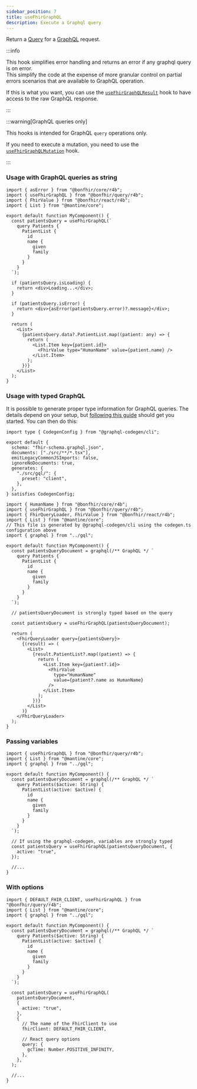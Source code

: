 ```yaml
---
sidebar_position: 7
title: useFhirGraphQL
description: Execute a Graphql query
---
```


Return a [Query](https://tanstack.com/query/latest/docs/react/guides/queries) for a
[GraphQL](https://hl7.org/fhir/graphql.html) request.

:::info

This hook simplifies error handling and returns an error if any graphql query is on error.  
This simplify the code at the expense of more granular control on partial errors scenarios that are available to
GraphQL operation.

If this is what you want, you can use the [`useFhirGraphQLResult`](/packages/query/queries/use-fhir-graphql-result) hook
to have access to the raw GraphQL response.

:::

:::warning[GraphQL queries only]

This hooks is intended for GraphQL `query` operations only.

If you need to execute a mutation, you need to use the [`useFhirGraphQLMutation`](/packages/query/mutations/use-fhir-graphql-mutation) hook.

:::

### Usage with GraphQL queries as string

```tsx
import { asError } from "@bonfhir/core/r4b";
import { useFhirGraphQL } from "@bonfhir/query/r4b";
import { FhirValue } from "@bonfhir/react/r4b";
import { List } from "@mantine/core";

export default function MyComponent() {
  const patientsQuery = useFhirGraphQL(`
    query Patients {
      PatientList {
        id
        name {
          given
          family
        }
      }
    }
  `);

  if (patientsQuery.isLoading) {
    return <div>Loading...</div>;
  }

  if (patientsQuery.isError) {
    return <div>{asError(patientsQuery.error)?.message}</div>;
  }

  return (
    <List>
      {patientsQuery.data?.PatientList.map((patient: any) => {
        return (
          <List.Item key={patient.id}>
            <FhirValue type="HumanName" value={patient.name} />
          </List.Item>
        );
      })}
    </List>
  );
}
```

### Usage with typed GraphQL

It is possible to generate proper type information for GraphQL queries.
The details depend on your setup, but [following this guide](https://the-guild.dev/graphql/codegen/docs/getting-started)
should get you started. You can then do this:

```tsx title="codegen.ts"
import type { CodegenConfig } from "@graphql-codegen/cli";

export default {
  schema: "fhir-schema.graphql.json",
  documents: ["./src/**/*.tsx"],
  emitLegacyCommonJSImports: false,
  ignoreNoDocuments: true,
  generates: {
    "./src/gql/": {
      preset: "client",
    },
  },
} satisfies CodegenConfig;
```

```tsx
import { HumanName } from "@bonfhir/core/r4b";
import { useFhirGraphQL } from "@bonfhir/query/r4b";
import { FhirQueryLoader, FhirValue } from "@bonfhir/react/r4b";
import { List } from "@mantine/core";
// This file is generated by @graphql-codegen/cli using the codegen.ts configuration above
import { graphql } from "../gql";

export default function MyComponent() {
  const patientsQueryDocument = graphql(/** GraphQL */ `
    query Patients {
      PatientList {
        id
        name {
          given
          family
        }
      }
    }
  `);

  // patientsQueryDocument is strongly typed based on the query

  const patientsQuery = useFhirGraphQL(patientsQueryDocument);

  return (
    <FhirQueryLoader query={patientsQuery}>
      {(result) => (
        <List>
          {result.PatientList?.map((patient) => {
            return (
              <List.Item key={patient?.id}>
                <FhirValue
                  type="HumanName"
                  value={patient?.name as HumanName}
                />
              </List.Item>
            );
          })}
        </List>
      )}
    </FhirQueryLoader>
  );
}
```

### Passing variables

```tsx
import { useFhirGraphQL } from "@bonfhir/query/r4b";
import { List } from "@mantine/core";
import { graphql } from "../gql";

export default function MyComponent() {
  const patientsQueryDocument = graphql(/** GraphQL */ `
    query Patients($active: String) {
      PatientList(active: $active) {
        id
        name {
          given
          family
        }
      }
    }
  `);

  // If using the graphql-codegen, variables are strongly typed
  const patientsQuery = useFhirGraphQL(patientsQueryDocument, {
    active: "true",
  });

  //...
}
```

### With options

```tsx
import { DEFAULT_FHIR_CLIENT, useFhirGraphQL } from "@bonfhir/query/r4b";
import { List } from "@mantine/core";
import { graphql } from "../gql";

export default function MyComponent() {
  const patientsQueryDocument = graphql(/** GraphQL */ `
    query Patients($active: String) {
      PatientList(active: $active) {
        id
        name {
          given
          family
        }
      }
    }
  `);

  const patientsQuery = useFhirGraphQL(
    patientsQueryDocument,
    {
      active: "true",
    },
    {
      // The name of the FhirClient to use
      fhirClient: DEFAULT_FHIR_CLIENT,

      // React query options
      query: {
        gcTime: Number.POSITIVE_INFINITY,
      },
    },
  );

  //...
}
```
